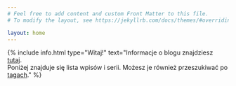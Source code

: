 ```yaml
---
# Feel free to add content and custom Front Matter to this file.
# To modify the layout, see https://jekyllrb.com/docs/themes/#overriding-theme-defaults

layout: home
---
```


{% include info.html type="Witaj!" text="Informacje o blogu znajdziesz [tutaj](/about).  
Poniżej znajduje się lista wpisów i serii. Możesz je również przeszukiwać po [tagach](/tags)." %}


